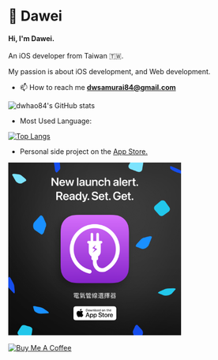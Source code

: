 #  Dawei
#### Hi, I'm Dawei.
An iOS developer from Taiwan 🇹🇼.

My passion is about iOS development, and Web development.

- 📫 How to reach me **dwsamurai84@gmail.com**

![dwhao84's GitHub stats](https://github-readme-stats.vercel.app/api?username=dwhao84&show_icons=true&theme=radical)

- Most Used Language:

[![Top Langs](https://github-readme-stats.vercel.app/api/top-langs/?username=dwhao84&layout=donut)](https://github.com/dwhao84/github-readme-stats)

- Personal side project on the [App Store.](https://apple.co/4dhR7vf)
<p align="left">
  <a href="https://apple.co/4dhR7vf" target="_blank">
    <img src="https://github.com/dwhao84/dwhao84/blob/93d7a51e94c0ff0a92cb3a04dd972931d8ff8a76/%E9%9B%BB%E6%B0%A3%E7%AE%A1%E7%B7%9A%E9%81%B8%E6%93%87%E5%99%A8-1080x1080-EN.png" width="350" height="350"/>
  </a>
</p>

<a href="https://www.buymeacoffee.com/Dawei_dev84" target="_blank"><img src="https://cdn.buymeacoffee.com/buttons/v2/default-violet.png" alt="Buy Me A Coffee" style="height: 60px !important;width: 217px !important;" ></a> 
